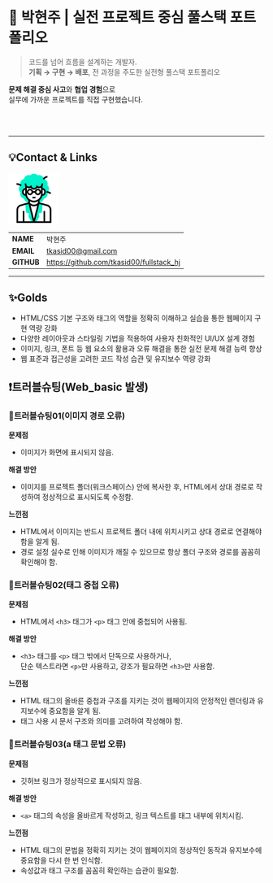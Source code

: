 # 🚀 박현주 | 실전 프로젝트 중심 풀스택 포트폴리오

> 코드를 넘어 흐름을 설계하는 개발자.  
**기획 → 구현 → 배포**, 전 과정을 주도한 실전형 풀스택 포트폴리오

**문제 해결 중심 사고**와 **협업 경험**으로  
실무에 가까운 프로젝트를 직접 구현했습니다.

<br/>
<br/>

---
## 💡Contact & Links
<img src="./track001_github/3319946_수정.gif"
    alt="프로필" width="100"/>

|||
|-|-|
|**NAME**|박현주|
|**EMAIL**|tkasid00@gmail.com|
|**GITHUB**|https://github.com/tkasid00/fullstack_hj|


---
## ✨Golds
- HTML/CSS 기본 구조와 태그의 역할을 정확히 이해하고 실습을 통한 웹페이지 구현 역량 강화
- 다양한 레이아웃과 스타일링 기법을 적용하여 사용자 친화적인 UI/UX 설계 경험
- 이미지, 링크, 폰트 등 웹 요소의 활용과 오류 해결을 통한 실전 문제 해결 능력 향상
- 웹 표준과 접근성을 고려한 코드 작성 습관 및 유지보수 역량 강화


## ❗트러블슈팅(Web_basic 발생)

### 📌트러블슈팅01(이미지 경로 오류)  

**문제점**  
- 이미지가 화면에 표시되지 않음.

**해결 방안**  
- 이미지를 프로젝트 폴더(워크스페이스) 안에 복사한 후, HTML에서 상대 경로로 작성하여 정상적으로 표시되도록 수정함.

**느낀점**  
- HTML에서 이미지는 반드시 프로젝트 폴더 내에 위치시키고 상대 경로로 연결해야 함을 알게 됨.  
- 경로 설정 실수로 인해 이미지가 깨질 수 있으므로 항상 폴더 구조와 경로를 꼼꼼히 확인해야 함.


### 📌트러블슈팅02(태그 중첩 오류)

**문제점**  
- HTML에서 `<h3>` 태그가 `<p>` 태그 안에 중첩되어 사용됨.

**해결 방안**  
- `<h3>` 태그를 `<p>` 태그 밖에서 단독으로 사용하거나,  
  단순 텍스트라면 `<p>`만 사용하고, 강조가 필요하면 `<h3>`만 사용함.

**느낀점**  
- HTML 태그의 올바른 중첩과 구조를 지키는 것이 웹페이지의 안정적인 렌더링과 유지보수에 중요함을 알게 됨.  
- 태그 사용 시 문서 구조와 의미를 고려하여 작성해야 함.

### 📌트러블슈팅03(a 태그 문법 오류)

**문제점**  
- 깃허브 링크가 정상적으로 표시되지 않음.

**해결 방안**  
- `<a>` 태그의 속성을 올바르게 작성하고, 링크 텍스트를 태그 내부에 위치시킴.

**느낀점**  
- HTML 태그의 문법을 정확히 지키는 것이 웹페이지의 정상적인 동작과 유지보수에 중요함을 다시 한 번 인식함.  
- 속성값과 태그 구조를 꼼꼼히 확인하는 습관이 필요함.